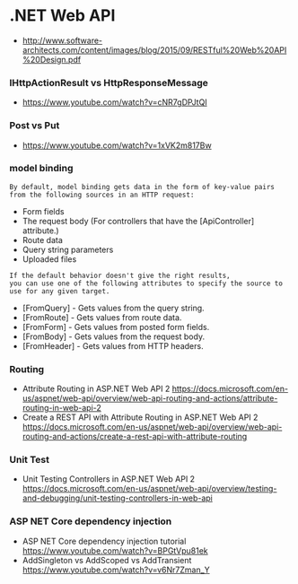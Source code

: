 # .NET Web API
- http://www.software-architects.com/content/images/blog/2015/09/RESTful%20Web%20API%20Design.pdf

### IHttpActionResult vs HttpResponseMessage
- https://www.youtube.com/watch?v=cNR7gDPJtQI

### Post vs Put
- https://www.youtube.com/watch?v=1xVK2m817Bw
### model binding
```
By default, model binding gets data in the form of key-value pairs 
from the following sources in an HTTP request:
```
- Form fields
- The request body (For controllers that have the [ApiController] attribute.)
- Route data
- Query string parameters
- Uploaded files

```
If the default behavior doesn't give the right results, 
you can use one of the following attributes to specify the source to use for any given target.
```
- [FromQuery] - Gets values from the query string.
- [FromRoute] - Gets values from route data.
- [FromForm] - Gets values from posted form fields.
- [FromBody] - Gets values from the request body.
- [FromHeader] - Gets values from HTTP headers.

### Routing
- Attribute Routing in ASP.NET Web API 2
https://docs.microsoft.com/en-us/aspnet/web-api/overview/web-api-routing-and-actions/attribute-routing-in-web-api-2
- Create a REST API with Attribute Routing in ASP.NET Web API 2
https://docs.microsoft.com/en-us/aspnet/web-api/overview/web-api-routing-and-actions/create-a-rest-api-with-attribute-routing
### Unit Test
- Unit Testing Controllers in ASP.NET Web API 2
https://docs.microsoft.com/en-us/aspnet/web-api/overview/testing-and-debugging/unit-testing-controllers-in-web-api
### ASP NET Core dependency injection
- ASP NET Core dependency injection tutorial
https://www.youtube.com/watch?v=BPGtVpu81ek
- AddSingleton vs AddScoped vs AddTransient
https://www.youtube.com/watch?v=v6Nr7Zman_Y
